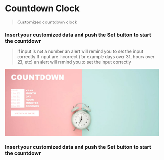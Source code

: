 # Countdown Clock

> Customized countdown clock



### Insert your customized data and push the Set button to start the countdown ###
> If input is not a number an alert will remind you to set the input correctly
> If input are incorrect (for example days over 31, hours over 23, etc) an alert will remind you to set the input correctly
> 

![](countdown.JPG)


### Insert your customized data and push the Set button to start the countdown ##
